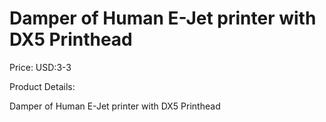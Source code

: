 # Damper of Human E-Jet printer with DX5 Printhead

Price: USD:3-3

Product Details:

Damper of Human E-Jet printer with DX5 Printhead